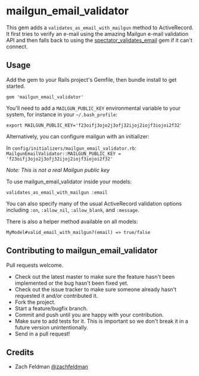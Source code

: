 # mailgun_email_validator

This gem adds a ``validates_as_email_with_mailgun`` method to ActiveRecord. It first tries to verify an e-mail using the amazing Mailgun e-mail validation API and then falls back to using the [spectator_validates_email](https://github.com/spectator/validates_email) gem if it can't connect.

## Usage

Add the gem to your Rails project's Gemfile, then bundle install to get started.

`gem 'mailgun_email_validator'`

You'll need to add a ``MAILGUN_PUBLIC_KEY`` environmental variable to your system, for instance in your ``~/.bash_profile``:

``export MAILGUN_PUBLIC_KEY='f23oifj3ojo2j3ofj32ijoj2iojf3iojoi2f32'``

Alternatively, you can configure mailgun with an initializer:

In ``config/initializers/mailgun_email_validator.rb``:
``MailgunEmailValidator::MAILGUN_PUBLIC_KEY = 'f23oifj3ojo2j3ofj32ijoj2iojf3iojoi2f32'``

*Note: This is not a real Mailgun public key*


To use mailgun_email_validator inside your models:

`validates_as_email_with_mailgun :email`

You can also specify many of the usual ActiveRecord validation options including ``:on``, ``:allow_nil``, ``:allow_blank``, and ``:message``.


There is also a helper method available on all models:

``MyModel#valid_email_with_mailgun?(email) => true/false``
## Contributing to mailgun_email_validator

Pull requests welcome.
 
* Check out the latest master to make sure the feature hasn't been implemented or the bug hasn't been fixed yet.
* Check out the issue tracker to make sure someone already hasn't requested it and/or contributed it.
* Fork the project.
* Start a feature/bugfix branch.
* Commit and push until you are happy with your contribution.
* Make sure to add tests for it. This is important so we don't break it in a future version unintentionally.
* Send in a pull request!


## Credits

* Zach Feldman [@zachfeldman](http://zfeldman.com)
